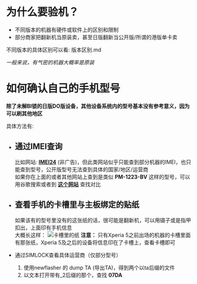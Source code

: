 # 为什么要验机？

* 不同版本的机器有硬件或软件上的区别和限制  
* 部分商家把翻新机当原装卖，甚至日版翻新当公开版/所谓的港版单卡卖  

不同版本的具体区别可以看:  版本区别.md

*一般来说，有气密的机器大概率是原装*

# 如何确认自己的手机型号

**除了未解Bl锁的日版DO版设备，其他设备系统内的型号基本没有参考意义，因为可以刷其他地区**

具体方法有:

*   ## 通过IMEI查询  
    比如网站:  [**IMEI24**](https://imei24.com/imei_check/Sony/) (非广告)，但此类网站似乎只能查到部分机器的IMEI，也只能查到型号，公开版型号无法查到具体的国家/地区/运营商  
    如果你在上面的或者其他网站上查到是类似 **PM-1223-BV** 这样的型号，可以用谷歌搜索或者到 [**这个网站**](https://memn0ck.com/d/Xperia.html) 查找对比  

*   ## 查看手机的卡槽里与主板绑定的贴纸  
    如果该有的型号里没有的这张纸的话，很可能是翻新机，可以用镊子或是指甲扣出，上面印有手机信息  
    大概长这样：
    ![卡槽里的纸](https://raw.githubusercontent.com/Risuntsy/test.test/main/%E5%8D%A1%E6%A7%BD%E9%87%8C%E7%9A%84%E7%BA%B8.jpg)
    **注意：**
    只有Xperia 5之前出场的机器的卡槽里面有那张纸，Xperia 5及之后的设备将信息印在了卡槽上，查看卡槽即可

*   通过SIMLOCK查看具体运营商（仅部分型号）  
    1. 使用newflasher 的 dump TA (导出TA)，得到两个以ta后缀的文件
    2. 以文本打开带有_2后缀的那个，查找 **07DA**